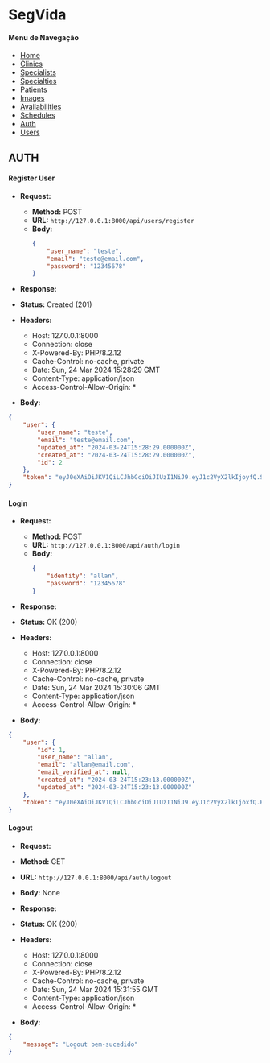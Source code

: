 # SegVida

#### Menu de Navegação

- [Home](https://github.com/allan-bismarck/segvida)
- [Clinics](https://github.com/allan-bismarck/segvida/blob/main/SEGVIDA%20DOCUMENTATION/Clinic%20Documentation.md)
- [Specialists](https://github.com/allan-bismarck/segvida/blob/main/SEGVIDA%20DOCUMENTATION/Specialist%20Documentation.md)
- [Specialties](https://github.com/allan-bismarck/segvida/blob/main/SEGVIDA%20DOCUMENTATION/Specialty%20Documentation.md)
- [Patients](https://github.com/allan-bismarck/segvida/blob/main/SEGVIDA%20DOCUMENTATION/Patient%20Documentation.md)
- [Images](https://github.com/allan-bismarck/segvida/blob/main/SEGVIDA%20DOCUMENTATION/Image%20Documentation.md)
- [Availabilities](https://github.com/allan-bismarck/segvida/blob/main/SEGVIDA%20DOCUMENTATION/Availability%20Documentation.md)
- [Schedules](https://github.com/allan-bismarck/segvida/blob/main/SEGVIDA%20DOCUMENTATION/Schedule%20Documentation.md)
- [Auth](https://github.com/allan-bismarck/segvida/blob/main/SEGVIDA%20DOCUMENTATION/Auth%20Documentation.md)
- [Users](https://github.com/allan-bismarck/segvida/blob/main/SEGVIDA%20DOCUMENTATION/User%20Documentation.md)

## AUTH

#### Register User

- **Request:**
  - **Method:** POST
  - **URL:** `http://127.0.0.1:8000/api/users/register`
  - **Body:**
    ```json
    {
        "user_name": "teste",
        "email": "teste@email.com",
        "password": "12345678"
    }
    ```

- **Response:**
- **Status:** Created (201)
- **Headers:**
  - Host: 127.0.0.1:8000
  - Connection: close
  - X-Powered-By: PHP/8.2.12
  - Cache-Control: no-cache, private
  - Date: Sun, 24 Mar 2024 15:28:29 GMT
  - Content-Type: application/json
  - Access-Control-Allow-Origin: *
- **Body:**
```json
{
    "user": {
        "user_name": "teste",
        "email": "teste@email.com",
        "updated_at": "2024-03-24T15:28:29.000000Z",
        "created_at": "2024-03-24T15:28:29.000000Z",
        "id": 2
    },
    "token": "eyJ0eXAiOiJKV1QiLCJhbGciOiJIUzI1NiJ9.eyJ1c2VyX2lkIjoyfQ.SvsvmxrScoUn5Cn0LFQcMvle691geCoz2ngOY5tGFp8"
}
```

#### Login

- **Request:**
  - **Method:** POST
  - **URL:** `http://127.0.0.1:8000/api/auth/login`
  - **Body:**
    ```json
    {
        "identity": "allan",
        "password": "12345678"
    }
    ```

- **Response:**
- **Status:** OK (200)
- **Headers:**
  - Host: 127.0.0.1:8000
  - Connection: close
  - X-Powered-By: PHP/8.2.12
  - Cache-Control: no-cache, private
  - Date: Sun, 24 Mar 2024 15:30:06 GMT
  - Content-Type: application/json
  - Access-Control-Allow-Origin: *
- **Body:**
```json
{
    "user": {
        "id": 1,
        "user_name": "allan",
        "email": "allan@email.com",
        "email_verified_at": null,
        "created_at": "2024-03-24T15:23:13.000000Z",
        "updated_at": "2024-03-24T15:23:13.000000Z"
    },
    "token": "eyJ0eXAiOiJKV1QiLCJhbGciOiJIUzI1NiJ9.eyJ1c2VyX2lkIjoxfQ.BhBBP8RnVr8Dxj6VPKUBCBiF5ZKL24kvSzGa4Nt4pis"
}
```

#### Logout

- **Request:**
- **Method:** GET
- **URL:** `http://127.0.0.1:8000/api/auth/logout`
- **Body:** None

- **Response:**
- **Status:** OK (200)
- **Headers:**
  - Host: 127.0.0.1:8000
  - Connection: close
  - X-Powered-By: PHP/8.2.12
  - Cache-Control: no-cache, private
  - Date: Sun, 24 Mar 2024 15:31:55 GMT
  - Content-Type: application/json
  - Access-Control-Allow-Origin: *
- **Body:**
```json
{
    "message": "Logout bem-sucedido"
}
```
